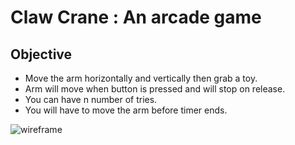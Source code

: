 # Claw Crane : An arcade game

## Objective

* Move the arm horizontally and vertically then grab a toy.
* Arm will move when button is pressed and will stop on release.
* You can have n number of tries.
* You will have to move the arm before timer ends.

![wireframe](https://i.imgur.com/nf3txe0.jpg)
